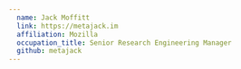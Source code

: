 ```yaml
---
  name: Jack Moffitt
  link: https://metajack.im
  affiliation: Mozilla
  occupation_title: Senior Research Engineering Manager
  github: metajack
---
```

